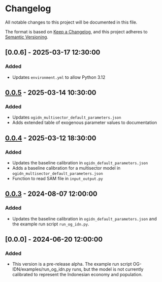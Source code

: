 # Changelog

All notable changes to this project will be documented in this file.

The format is based on [Keep a Changelog](https://keepachangelog.com/en/1.0.0/),
and this project adheres to [Semantic Versioning](https://semver.org/spec/v2.0.0.html).


## [0.0.6] - 2025-03-17 12:30:00

### Added

- Updates `environment.yml` to allow Python 3.12

## [0.0.5] - 2025-03-14 10:30:00

### Added

- Updates `ogidn_multisector_default_parameters.json`
- Adds extended table of exogenous parameter values to documentation

## [0.0.4] - 2025-03-12 18:30:00

### Added

- Updates the baseline calibration in `ogidn_default_parameters.json`
- Adds a baseline calibration for a multisector model in `ogidn_multisector_default_parameters.json`
- Function to read SAM file in `input_output.py`


## [0.0.3] - 2024-08-07 12:00:00

### Added

- Updates the baseline calibration in `ogidn_default_parameters.json` and the example run script `run_og_idn.py`.


## [0.0.0] - 2024-06-20 12:00:00

### Added

- This version is a pre-release alpha. The example run script OG-IDN/examples/run_og_idn.py runs, but the model is not currently calibrated to represent the Indonesian economy and population.


[0.0.5]: https://github.com/EAPD-DRB/OG-IDN/compare/v0.0.4...v0.0.5
[0.0.4]: https://github.com/EAPD-DRB/OG-IDN/compare/v0.0.3...v0.0.4
[0.0.3]: https://github.com/EAPD-DRB/OG-IDN/compare/v0.0.0...v0.0.3
